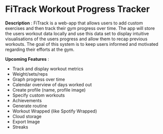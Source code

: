# FiTrack Workout Progress Tracker

**Description** : FiTrack is a web-app that allows users to add custom exercises and then track their gym progress over time. The app will store the users workout data locally and use this data set to display intuitive visualisations of the users progress and allow them to recap previous workouts. The goal of this system is to keep users informed and motivated regarding their efforts at the gym.

**Upcoming Features** : 
- Track and display workout metrics
- Weight/sets/reps
- Graph progress over time
- Calendar overview of days worked out
- Create profile (name, profile image)
- Specify custom workouts
- Achievements
- Generate routine
- Workout Wrapped (like Spotify Wrapped)
- Cloud storage
- Export Image
- Streaks
